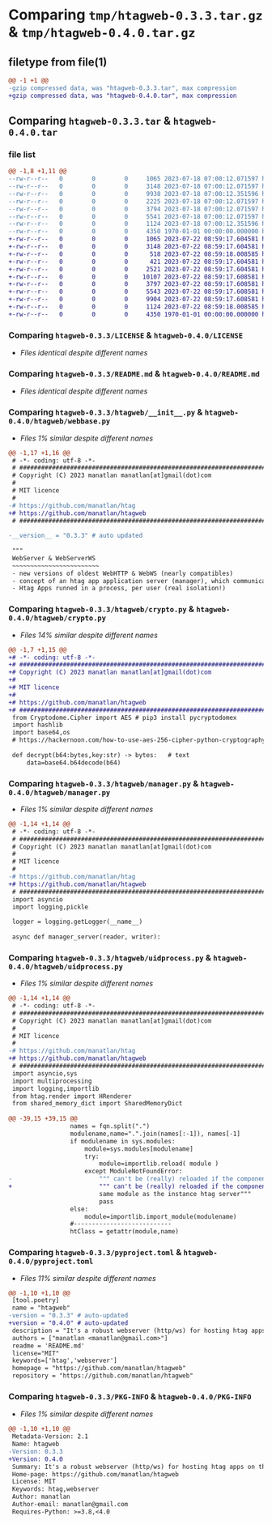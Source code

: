 # Comparing `tmp/htagweb-0.3.3.tar.gz` & `tmp/htagweb-0.4.0.tar.gz`

## filetype from file(1)

```diff
@@ -1 +1 @@
-gzip compressed data, was "htagweb-0.3.3.tar", max compression
+gzip compressed data, was "htagweb-0.4.0.tar", max compression
```

## Comparing `htagweb-0.3.3.tar` & `htagweb-0.4.0.tar`

### file list

```diff
@@ -1,8 +1,11 @@
--rw-r--r--   0        0        0     1065 2023-07-18 07:00:12.071597 htagweb-0.3.3/LICENSE
--rw-r--r--   0        0        0     3148 2023-07-18 07:00:12.071597 htagweb-0.3.3/README.md
--rw-r--r--   0        0        0     9938 2023-07-18 07:00:12.351596 htagweb-0.3.3/htagweb/__init__.py
--rw-r--r--   0        0        0     2225 2023-07-18 07:00:12.071597 htagweb-0.3.3/htagweb/crypto.py
--rw-r--r--   0        0        0     3794 2023-07-18 07:00:12.071597 htagweb-0.3.3/htagweb/manager.py
--rw-r--r--   0        0        0     5541 2023-07-18 07:00:12.071597 htagweb-0.3.3/htagweb/uidprocess.py
--rw-r--r--   0        0        0     1124 2023-07-18 07:00:12.351596 htagweb-0.3.3/pyproject.toml
--rw-r--r--   0        0        0     4350 1970-01-01 00:00:00.000000 htagweb-0.3.3/PKG-INFO
+-rw-r--r--   0        0        0     1065 2023-07-22 08:59:17.604581 htagweb-0.4.0/LICENSE
+-rw-r--r--   0        0        0     3148 2023-07-22 08:59:17.604581 htagweb-0.4.0/README.md
+-rw-r--r--   0        0        0      518 2023-07-22 08:59:18.008585 htagweb-0.4.0/htagweb/__init__.py
+-rw-r--r--   0        0        0      421 2023-07-22 08:59:17.604581 htagweb-0.4.0/htagweb/__main__.py
+-rw-r--r--   0        0        0     2521 2023-07-22 08:59:17.604581 htagweb-0.4.0/htagweb/crypto.py
+-rw-r--r--   0        0        0    10107 2023-07-22 08:59:17.608581 htagweb-0.4.0/htagweb/htagserver.py
+-rw-r--r--   0        0        0     3797 2023-07-22 08:59:17.608581 htagweb-0.4.0/htagweb/manager.py
+-rw-r--r--   0        0        0     5543 2023-07-22 08:59:17.608581 htagweb-0.4.0/htagweb/uidprocess.py
+-rw-r--r--   0        0        0     9904 2023-07-22 08:59:17.608581 htagweb-0.4.0/htagweb/webbase.py
+-rw-r--r--   0        0        0     1124 2023-07-22 08:59:18.008585 htagweb-0.4.0/pyproject.toml
+-rw-r--r--   0        0        0     4350 1970-01-01 00:00:00.000000 htagweb-0.4.0/PKG-INFO
```

### Comparing `htagweb-0.3.3/LICENSE` & `htagweb-0.4.0/LICENSE`

 * *Files identical despite different names*

### Comparing `htagweb-0.3.3/README.md` & `htagweb-0.4.0/README.md`

 * *Files identical despite different names*

### Comparing `htagweb-0.3.3/htagweb/__init__.py` & `htagweb-0.4.0/htagweb/webbase.py`

 * *Files 1% similar despite different names*

```diff
@@ -1,17 +1,16 @@
 # -*- coding: utf-8 -*-
 # #############################################################################
 # Copyright (C) 2023 manatlan manatlan[at]gmail(dot)com
 #
 # MIT licence
 #
-# https://github.com/manatlan/htag
+# https://github.com/manatlan/htagweb
 # #############################################################################
 
-__version__ = "0.3.3" # auto updated
 
 """
 WebServer & WebServerWS
 ~~~~~~~~~~~~~~~~~~~~~~~~
 - new versions of oldest WebHTTP & WebWS (nearly compatibles)
 - concept of an htag app application server (manager), which communicate with child process, with queue
 - Htag Apps runned in a process, per user (real isolation!)
```

### Comparing `htagweb-0.3.3/htagweb/crypto.py` & `htagweb-0.4.0/htagweb/crypto.py`

 * *Files 14% similar despite different names*

```diff
@@ -1,7 +1,15 @@
+# -*- coding: utf-8 -*-
+# #############################################################################
+# Copyright (C) 2023 manatlan manatlan[at]gmail(dot)com
+#
+# MIT licence
+#
+# https://github.com/manatlan/htagweb
+# #############################################################################
 from Cryptodome.Cipher import AES # pip3 install pycryptodomex
 import hashlib
 import base64,os
 # https://hackernoon.com/how-to-use-aes-256-cipher-python-cryptography-examples-6tbh37cr
 
 def decrypt(b64:bytes,key:str) -> bytes:   # text
     data=base64.b64decode(b64)
```

### Comparing `htagweb-0.3.3/htagweb/manager.py` & `htagweb-0.4.0/htagweb/manager.py`

 * *Files 1% similar despite different names*

```diff
@@ -1,14 +1,14 @@
 # -*- coding: utf-8 -*-
 # #############################################################################
 # Copyright (C) 2023 manatlan manatlan[at]gmail(dot)com
 #
 # MIT licence
 #
-# https://github.com/manatlan/htag
+# https://github.com/manatlan/htagweb
 # #############################################################################
 import asyncio
 import logging,pickle
 
 logger = logging.getLogger(__name__)
 
 async def manager_server(reader, writer):
```

### Comparing `htagweb-0.3.3/htagweb/uidprocess.py` & `htagweb-0.4.0/htagweb/uidprocess.py`

 * *Files 1% similar despite different names*

```diff
@@ -1,14 +1,14 @@
 # -*- coding: utf-8 -*-
 # #############################################################################
 # Copyright (C) 2023 manatlan manatlan[at]gmail(dot)com
 #
 # MIT licence
 #
-# https://github.com/manatlan/htag
+# https://github.com/manatlan/htagweb
 # #############################################################################
 import asyncio,sys
 import multiprocessing
 import logging,importlib
 from htag.render import HRenderer
 from shared_memory_dict import SharedMemoryDict
 
@@ -39,15 +39,15 @@
                 names = fqn.split(".")
                 modulename,name=".".join(names[:-1]), names[-1]
                 if modulename in sys.modules:
                     module=sys.modules[modulename]
                     try:
                         module=importlib.reload( module )
                     except ModuleNotFoundError:
-                        """ can't be (really) reloaded if the component is in the 
+                        """ can't be (really) reloaded if the component is in the
                         same module as the instance htag server"""
                         pass
                 else:
                     module=importlib.import_module(modulename)
                 #---------------------------
                 htClass = getattr(module,name)
```

### Comparing `htagweb-0.3.3/pyproject.toml` & `htagweb-0.4.0/pyproject.toml`

 * *Files 11% similar despite different names*

```diff
@@ -1,10 +1,10 @@
 [tool.poetry]
 name = "htagweb"
-version = "0.3.3" # auto-updated
+version = "0.4.0" # auto-updated
 description = "It's a robust webserver (http/ws) for hosting htag apps on the web (a process by user)"
 authors = ["manatlan <manatlan@gmail.com>"]
 readme = 'README.md'
 license="MIT"
 keywords=['htag','webserver']
 homepage = "https://github.com/manatlan/htagweb"
 repository = "https://github.com/manatlan/htagweb"
```

### Comparing `htagweb-0.3.3/PKG-INFO` & `htagweb-0.4.0/PKG-INFO`

 * *Files 1% similar despite different names*

```diff
@@ -1,10 +1,10 @@
 Metadata-Version: 2.1
 Name: htagweb
-Version: 0.3.3
+Version: 0.4.0
 Summary: It's a robust webserver (http/ws) for hosting htag apps on the web (a process by user)
 Home-page: https://github.com/manatlan/htagweb
 License: MIT
 Keywords: htag,webserver
 Author: manatlan
 Author-email: manatlan@gmail.com
 Requires-Python: >=3.8,<4.0
```

